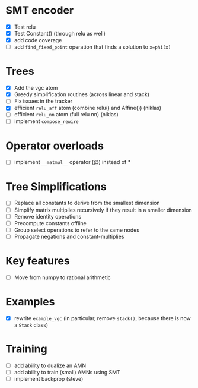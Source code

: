 # SMT encoder
- [x] Test relu
- [x] Test Constant() (through relu as well)
- [x] add code coverage
- [ ] add `find_fixed_point` operation that finds a solution to `x=phi(x)`

# Trees
- [x] Add the vgc atom
- [X] Greedy simplification routines (across linear and stack)
- [ ] Fix issues in the tracker
- [X] efficient `relu_aff` atom (combine relu() and Affine())
      (niklas)
- [ ] efficient `relu_nn` atom (full relu nn) (niklas)
- [ ] implement `compose_rewire`

# Operator overloads
- [ ] implement `__matmul__` operator (@) instead of *

# Tree Simplifications
- [ ] Replace all constants to derive from the smallest dimension
- [ ] Simplify matrix multiplies recursively if they result in a smaller
      dimension
- [ ] Remove identity operations
- [ ] Precompute constants offline
- [ ] Group select operations to refer to the same nodes
- [ ] Propagate negations and constant-multiplies

# Key features
- [ ] Move from numpy to rational arithmetic

# Examples
- [X] rewrite `example_vgc` (in particular, remove `stack()`,
	  because there is now a `Stack` class)

# Training
- [ ] add ability to dualize an AMN
- [ ] add ability to train (small) AMNs using SMT
- [ ] implement backprop (steve)

